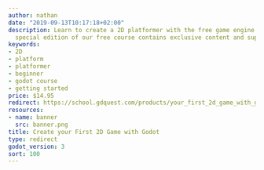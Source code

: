 ```yaml
---
author: nathan
date: "2019-09-13T10:17:18+02:00"
description: Learn to create a 2D platformer with the free game engine Godot. This
  special edition of our free course contains exclusive content and supports our work.
keywords:
- 2D
- platform
- platformer
- beginner
- godot course
- getting started
price: $14.95
redirect: https://school.gdquest.com/products/your_first_2d_game_with_godot_3
resources:
- name: banner
  src: banner.png
title: Create your First 2D Game with Godot
type: redirect
godot_version: 3
sort: 100
---
```

